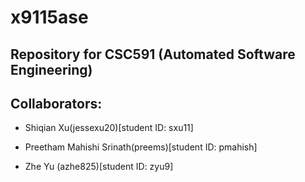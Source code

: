 # x9115ase

## Repository for CSC591 (Automated Software Engineering)

## Collaborators:

- Shiqian Xu(jessexu20)[student ID: sxu11]

- Preetham Mahishi Srinath(preems)[student ID: pmahish]

- Zhe Yu (azhe825)[student ID: zyu9]
